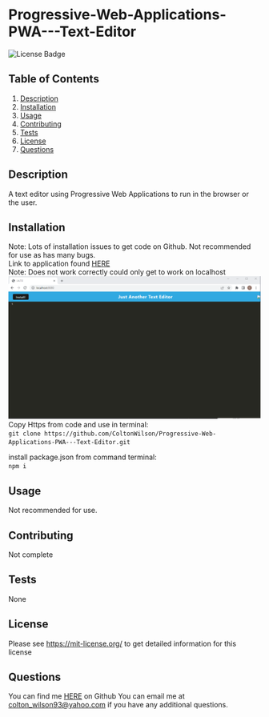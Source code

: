 # Progressive-Web-Applications-PWA---Text-Editor
![License Badge](https://shields.io/badge/license-MIT-yellow)
## Table of Contents
1. [Description](#description)
2. [Installation](#installation)
3. [Usage](#usage)
4. [Contributing](#contributing)
5. [Tests](#tests)
6. [License](#license)
7. [Questions](#questions)

## Description
A text editor using Progressive Web Applications to run in the browser or the user. 
## Installation
Note: Lots of installation issues to get code on Github. Not recommended for use as has many bugs.   
Link to application found [HERE](https://pwa-text-editor-colton.herokuapp.com/)   
Note: Does not work correctly could only get to work on localhost 
![Screenshot of working in localhost](https://github.com/ColtonWilson/Progressive-Web-Applications-PWA---Text-Editor/blob/main/Screenshot%202023-03-18%20112245.png)
Copy Https from code and use in terminal:  
`git clone https://github.com/ColtonWilson/Progressive-Web-Applications-PWA---Text-Editor.git`

install package.json from command terminal:  
`npm i`
## Usage
Not recommended for use. 
## Contributing
Not complete
## Tests
None
## License
Please see https://mit-license.org/ to get detailed information for this license

## Questions
You can find me [HERE](https://github.com/ColtonWilson) on Github
You can email me at colton_wilson93@yahoo.com if you have any additional questions.
